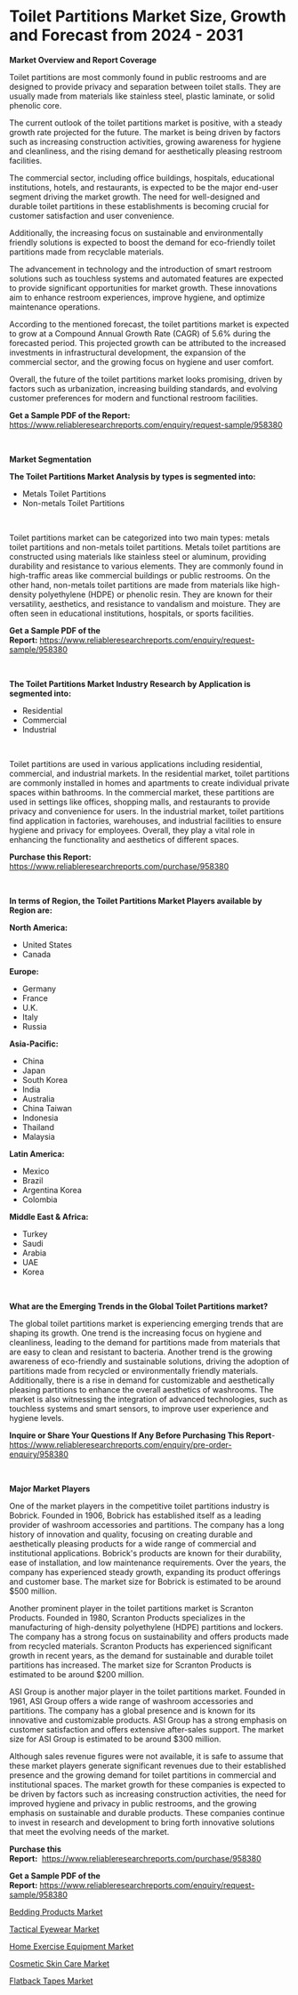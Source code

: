 <p><h1>Toilet Partitions Market Size, Growth and Forecast from 2024 - 2031</h1></p><p><strong>Market Overview and Report Coverage</strong></p>
<p><p>Toilet partitions are most commonly found in public restrooms and are designed to provide privacy and separation between toilet stalls. They are usually made from materials like stainless steel, plastic laminate, or solid phenolic core.</p><p>The current outlook of the toilet partitions market is positive, with a steady growth rate projected for the future. The market is being driven by factors such as increasing construction activities, growing awareness for hygiene and cleanliness, and the rising demand for aesthetically pleasing restroom facilities.</p><p>The commercial sector, including office buildings, hospitals, educational institutions, hotels, and restaurants, is expected to be the major end-user segment driving the market growth. The need for well-designed and durable toilet partitions in these establishments is becoming crucial for customer satisfaction and user convenience.</p><p>Additionally, the increasing focus on sustainable and environmentally friendly solutions is expected to boost the demand for eco-friendly toilet partitions made from recyclable materials.</p><p>The advancement in technology and the introduction of smart restroom solutions such as touchless systems and automated features are expected to provide significant opportunities for market growth. These innovations aim to enhance restroom experiences, improve hygiene, and optimize maintenance operations.</p><p>According to the mentioned forecast, the toilet partitions market is expected to grow at a Compound Annual Growth Rate (CAGR) of 5.6% during the forecasted period. This projected growth can be attributed to the increased investments in infrastructural development, the expansion of the commercial sector, and the growing focus on hygiene and user comfort.</p><p>Overall, the future of the toilet partitions market looks promising, driven by factors such as urbanization, increasing building standards, and evolving customer preferences for modern and functional restroom facilities.</p></p>
<p><strong>Get a Sample PDF of the Report:</strong> <a href="https://www.reliableresearchreports.com/enquiry/request-sample/958380">https://www.reliableresearchreports.com/enquiry/request-sample/958380</a></p>
<p>&nbsp;</p>
<p><strong>Market Segmentation</strong></p>
<p><strong>The Toilet Partitions Market Analysis by types is segmented into:</strong></p>
<p><ul><li>Metals Toilet Partitions</li><li>Non-metals Toilet Partitions</li></ul></p>
<p>&nbsp;</p>
<p><p>Toilet partitions market can be categorized into two main types: metals toilet partitions and non-metals toilet partitions. Metals toilet partitions are constructed using materials like stainless steel or aluminum, providing durability and resistance to various elements. They are commonly found in high-traffic areas like commercial buildings or public restrooms. On the other hand, non-metals toilet partitions are made from materials like high-density polyethylene (HDPE) or phenolic resin. They are known for their versatility, aesthetics, and resistance to vandalism and moisture. They are often seen in educational institutions, hospitals, or sports facilities.</p></p>
<p><strong>Get a Sample PDF of the Report:</strong>&nbsp;<a href="https://www.reliableresearchreports.com/enquiry/request-sample/958380">https://www.reliableresearchreports.com/enquiry/request-sample/958380</a></p>
<p>&nbsp;</p>
<p><strong>The Toilet Partitions Market Industry Research by Application is segmented into:</strong></p>
<p><ul><li>Residential</li><li>Commercial</li><li>Industrial</li></ul></p>
<p>&nbsp;</p>
<p><p>Toilet partitions are used in various applications including residential, commercial, and industrial markets. In the residential market, toilet partitions are commonly installed in homes and apartments to create individual private spaces within bathrooms. In the commercial market, these partitions are used in settings like offices, shopping malls, and restaurants to provide privacy and convenience for users. In the industrial market, toilet partitions find application in factories, warehouses, and industrial facilities to ensure hygiene and privacy for employees. Overall, they play a vital role in enhancing the functionality and aesthetics of different spaces.</p></p>
<p><strong>Purchase this Report:</strong>&nbsp; <a href="https://www.reliableresearchreports.com/purchase/958380">https://www.reliableresearchreports.com/purchase/958380</a></p>
<p>&nbsp;</p>
<p><strong>In terms of Region, the Toilet Partitions Market Players available by Region are:</strong></p>
<p>
    <p> <strong> North America: </strong>
        <ul>
            <li>United States</li>
            <li>Canada</li>
        </ul>
        </p> 
    <p> <strong> Europe: </strong>
        <ul>
            <li>Germany</li>
            <li>France</li>
            <li>U.K.</li>
            <li>Italy</li>
            <li>Russia</li>
        </ul>
        </p> 
    <p> <strong> Asia-Pacific: </strong>
        <ul>
            <li>China</li>
            <li>Japan</li>
            <li>South Korea</li>
            <li>India</li>
            <li>Australia</li>
            <li>China Taiwan</li>
            <li>Indonesia</li>
            <li>Thailand</li>
            <li>Malaysia</li>
        </ul>
        </p> 
    <p> <strong> Latin America: </strong>
        <ul>
            <li>Mexico</li>
            <li>Brazil</li>
            <li>Argentina Korea</li>
            <li>Colombia</li>
        </ul>
        </p> 
    <p> <strong> Middle East & Africa: </strong>
        <ul>
            <li>Turkey</li>
            <li>Saudi</li>
            <li>Arabia</li>
            <li>UAE</li>
            <li>Korea</li>
        </ul>
    </p>
    </p>
<p>&nbsp;</p>
<p><strong>What are the Emerging Trends in the Global Toilet Partitions market?</strong></p>
<p><p>The global toilet partitions market is experiencing emerging trends that are shaping its growth. One trend is the increasing focus on hygiene and cleanliness, leading to the demand for partitions made from materials that are easy to clean and resistant to bacteria. Another trend is the growing awareness of eco-friendly and sustainable solutions, driving the adoption of partitions made from recycled or environmentally friendly materials. Additionally, there is a rise in demand for customizable and aesthetically pleasing partitions to enhance the overall aesthetics of washrooms. The market is also witnessing the integration of advanced technologies, such as touchless systems and smart sensors, to improve user experience and hygiene levels.</p></p>
<p><strong>Inquire or Share Your Questions If Any Before Purchasing This Report</strong>- <a href="https://www.reliableresearchreports.com/enquiry/pre-order-enquiry/958380">https://www.reliableresearchreports.com/enquiry/pre-order-enquiry/958380</a></p>
<p>&nbsp;</p>
<p><strong>Major Market Players</strong></p>
<p><p>One of the market players in the competitive toilet partitions industry is Bobrick. Founded in 1906, Bobrick has established itself as a leading provider of washroom accessories and partitions. The company has a long history of innovation and quality, focusing on creating durable and aesthetically pleasing products for a wide range of commercial and institutional applications. Bobrick's products are known for their durability, ease of installation, and low maintenance requirements. Over the years, the company has experienced steady growth, expanding its product offerings and customer base. The market size for Bobrick is estimated to be around $500 million.</p><p>Another prominent player in the toilet partitions market is Scranton Products. Founded in 1980, Scranton Products specializes in the manufacturing of high-density polyethylene (HDPE) partitions and lockers. The company has a strong focus on sustainability and offers products made from recycled materials. Scranton Products has experienced significant growth in recent years, as the demand for sustainable and durable toilet partitions has increased. The market size for Scranton Products is estimated to be around $200 million. </p><p>ASI Group is another major player in the toilet partitions market. Founded in 1961, ASI Group offers a wide range of washroom accessories and partitions. The company has a global presence and is known for its innovative and customizable products. ASI Group has a strong emphasis on customer satisfaction and offers extensive after-sales support. The market size for ASI Group is estimated to be around $300 million.</p><p>Although sales revenue figures were not available, it is safe to assume that these market players generate significant revenues due to their established presence and the growing demand for toilet partitions in commercial and institutional spaces. The market growth for these companies is expected to be driven by factors such as increasing construction activities, the need for improved hygiene and privacy in public restrooms, and the growing emphasis on sustainable and durable products. These companies continue to invest in research and development to bring forth innovative solutions that meet the evolving needs of the market.</p></p>
<p><strong>Purchase this Report:</strong>&nbsp;&nbsp;<a href="https://www.reliableresearchreports.com/purchase/958380">https://www.reliableresearchreports.com/purchase/958380</a></p>
<p></p>
<p><strong>Get a Sample PDF of the Report:</strong>&nbsp;<a href="https://www.reliableresearchreports.com/enquiry/request-sample/958380">https://www.reliableresearchreports.com/enquiry/request-sample/958380</a></p>
<p><p><a href="https://github.com/rahu1501/Market-Research-Report-List-2/blob/main/bedding-products-market.md">Bedding Products Market</a></p><p><a href="https://github.com/rahu1503/Market-Research-Report-List-2/blob/main/tactical-eyewear-market.md">Tactical Eyewear Market</a></p><p><a href="https://github.com/ambrozg/Market-Research-Report-List-2/blob/main/home-exercise-equipment-market.md">Home Exercise Equipment Market</a></p><p><a href="https://github.com/dzharov81/Market-Research-Report-List-2/blob/main/cosmetic-skin-care-market.md">Cosmetic Skin Care Market</a></p><p><a href="https://github.com/gshchiplitsov/Market-Research-Report-List-2/blob/main/flatback-tapes-market.md">Flatback Tapes Market</a></p></p>